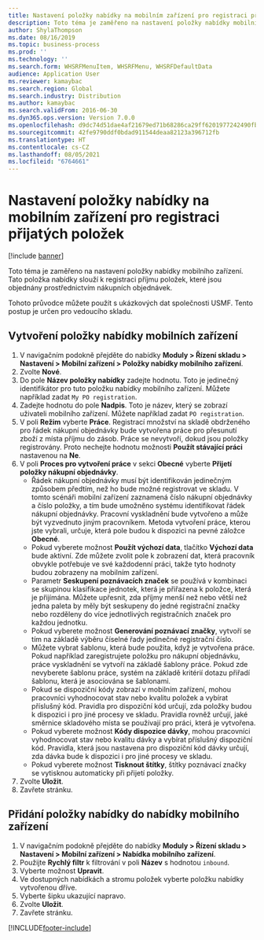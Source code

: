 ```yaml
---
title: Nastavení položky nabídky na mobilním zařízení pro registraci přijatých položek
description: Toto téma je zaměřeno na nastavení položky nabídky mobilního zařízení.
author: ShylaThompson
ms.date: 08/16/2019
ms.topic: business-process
ms.prod: ''
ms.technology: ''
ms.search.form: WHSRFMenuItem, WHSRFMenu, WHSRFDefaultData
audience: Application User
ms.reviewer: kamaybac
ms.search.region: Global
ms.search.industry: Distribution
ms.author: kamaybac
ms.search.validFrom: 2016-06-30
ms.dyn365.ops.version: Version 7.0.0
ms.openlocfilehash: d9dc74d51dae4af21679ed71b68286ca29ff6201977242490fb749364a223f64
ms.sourcegitcommit: 42fe9790ddf0bdad911544deaa82123a396712fb
ms.translationtype: HT
ms.contentlocale: cs-CZ
ms.lasthandoff: 08/05/2021
ms.locfileid: "6764661"
---
```

# <a name="set-up-a-mobile-device-menu-item-to-register-received-items"></a>Nastavení položky nabídky na mobilním zařízení pro registraci přijatých položek

[!include [banner](../../includes/banner.md)]

Toto téma je zaměřeno na nastavení položky nabídky mobilního zařízení. Tato položka nabídky slouží k registraci příjmu položek, které jsou objednány prostřednictvím nákupních objednávek. 

Tohoto průvodce můžete použít s ukázkových dat společnosti USMF. Tento postup je určen pro vedoucího skladu.


## <a name="create-a-mobile-device-menu-item"></a>Vytvoření položky nabídky mobilních zařízení
1. V navigačním podokně přejděte do nabídky **Moduly > Řízení skladu > Nastavení > Mobilní zařízení > Položky nabídky mobilního zařízení**.
2. Zvolte **Nové**.
3. Do pole **Název položky nabídky** zadejte hodnotu. Toto je jedinečný identifikátor pro tuto položku nabídky mobilního zařízení. Můžete například zadat `My PO registration`.  
4. Zadejte hodnotu do pole **Nadpis**. Toto je název, který se zobrazí uživateli mobilního zařízení. Můžete například zadat `PO registration`.  
5. V poli **Režim** vyberte **Práce**. Registrací množství na skladě obdrženého pro řádek nákupní objednávky bude vytvořena práce pro přesunutí zboží z místa příjmu do zásob. Práce se nevytvoří, dokud jsou položky registrovány. Proto nechejte hodnotu možnosti **Použít stávající práci** nastavenou na **Ne**.
6. V poli **Proces pro vytvoření práce** v sekci **Obecné** vyberte **Přijetí položky nákupní objednávky**.
    - Řádek nákupní objednávky musí být identifikován jedinečným způsobem předtím, než ho bude možné registrovat ve skladu. V tomto scénáři mobilní zařízení zaznamená číslo nákupní objednávky a číslo položky, a tím bude umožněno systému identifikovat řádek nákupní objednávky. Pracovní vyskladnění bude vytvořeno a může být vyzvednuto jiným pracovníkem. Metoda vytvoření práce, kterou jste vybrali, určuje, která pole budou k dispozici na pevné záložce **Obecné**.  
    - Pokud vyberete možnost **Použít výchozí data**, tlačítko **Výchozí data** bude aktivní. Zde můžete zvolit pole k zobrazení dat, která pracovník obvykle potřebuje ve své každodenní práci, takže tyto hodnoty budou zobrazeny na mobilním zařízení.  
    - Parametr **Seskupení poznávacích značek** se používá v kombinaci se skupinou klasifikace jednotek, která je přiřazena k položce, která je přijímána. Můžete upřesnit, zda příjmy menší než nebo větší než jedna paleta by měly být seskupeny do jedné registrační značky nebo rozděleny do více jednotlivých registračních značek pro každou jednotku.  
    - Pokud vyberete možnost **Generování poznávací značky**, vytvoří se tím na základě výběru číselné řady jedinečné registrační číslo.  
    - Můžete vybrat šablonu, která bude použita, když je vytvořena práce. Pokud například zaregistrujete položku pro nákupní objednávku, práce vyskladnění se vytvoří na základě šablony práce. Pokud zde nevyberete šablonu práce, systém na základě kritérií dotazu přiřadí šablonu, která je asociována se šablonami.  
    - Pokud se dispoziční kódy zobrazí v mobilním zařízení, mohou pracovníci vyhodnocovat stav nebo kvalitu položek a vybírat příslušný kód. Pravidla pro dispoziční kód určují, zda položky budou k dispozici i pro jiné procesy ve skladu. Pravidla rovněž určují, jaké směrnice skladového místa se používají pro práci, která je vytvořena.   
    - Pokud vyberete možnost **Kódy dispozice dávky**, mohou pracovníci vyhodnocovat stav nebo kvalitu dávky a vybírat příslušný dispoziční kód. Pravidla, která jsou nastavena pro dispoziční kód dávky určují, zda dávka bude k dispozici i pro jiné procesy ve skladu.  
    - Pokud vyberete možnost **Tisknout štítky**, štítky poznávací značky se vytisknou automaticky při přijetí položky.  
7. Zvolte **Uložit**.
8. Zavřete stránku.

## <a name="add-the-menu-item-to-a-mobile-device-menu"></a>Přidání položky nabídky do nabídky mobilního zařízení
1. V navigačním podokně přejděte do nabídky **Moduly > Řízení skladu > Nastavení > Mobilní zařízení > Nabídka mobilního zařízení**.
2. Použijte **Rychlý filtr** k filtrování v poli **Název** s hodnotou `inbound`.
3. Vyberte možnost **Upravit**.
4. Ve dostupných nabídkách a stromu položek vyberte položku nabídky vytvořenou dříve.
5. Vyberte šipku ukazující napravo.
6. Zvolte **Uložit**.
7. Zavřete stránku.



[!INCLUDE[footer-include](../../../includes/footer-banner.md)]